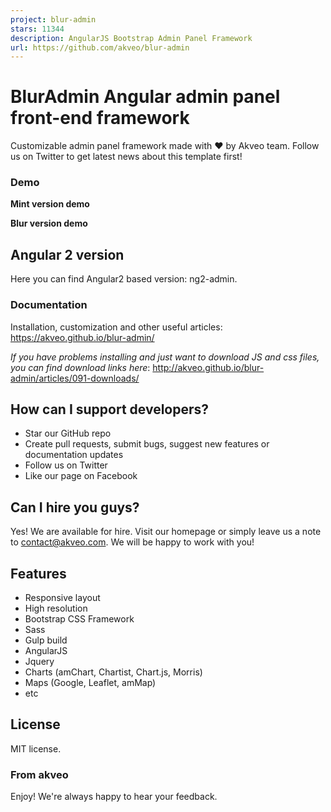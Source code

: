 ```yaml
---
project: blur-admin
stars: 11344
description: AngularJS Bootstrap Admin Panel Framework
url: https://github.com/akveo/blur-admin
---
```


BlurAdmin Angular admin panel front-end framework
=================================================

Customizable admin panel framework made with ❤️ by Akveo team. Follow us on Twitter to get latest news about this template first!

### Demo

**Mint version demo**

**Blur version demo**

Angular 2 version
-----------------

Here you can find Angular2 based version: ng2-admin.

### Documentation

Installation, customization and other useful articles: https://akveo.github.io/blur-admin/

_If you have problems installing and just want to download JS and css files, you can find download links here_: http://akveo.github.io/blur-admin/articles/091-downloads/

How can I support developers?
-----------------------------

-   Star our GitHub repo
-   Create pull requests, submit bugs, suggest new features or documentation updates
-   Follow us on Twitter
-   Like our page on Facebook

Can I hire you guys?
--------------------

Yes! We are available for hire. Visit our homepage or simply leave us a note to contact@akveo.com. We will be happy to work with you!

Features
--------

-   Responsive layout
-   High resolution
-   Bootstrap CSS Framework
-   Sass
-   Gulp build
-   AngularJS
-   Jquery
-   Charts (amChart, Chartist, Chart.js, Morris)
-   Maps (Google, Leaflet, amMap)
-   etc

License
-------

MIT license.

### From akveo

Enjoy! We're always happy to hear your feedback.
